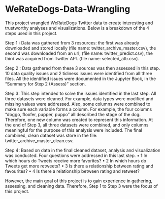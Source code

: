# WeRateDogs-Data-Wrangling
This project wrangled WeRateDogs Twitter data to create interesting and trustworthy analyses and visualizations. Below is a breakdown of the 4 steps used in this project.

Step 1 : Data was gathered from 3 resources:
the first was already downloaded and stored locally (file name: twitter_archive_master.csv), the second was downloaded from an url, (file name: twitter_predict.csv), the third was acquired from Twitter API. (file name: selected_attr.csv).

Step 2 : Data gathered from these 3 sources was then assessed in this step. 10 data quality issues and 2 tidiness issues were identified from all three files. All the identified issues were documented in the Jupyter Book, in the “Summary for Step 2 (Assess)” section.

Step 3: This step intended to solve the issues identified in the last step. All three datasets were cleaned. For example, data types were modified and missing values were addressed. Also, some columns were combined to make sure each variable forms a column. For example, the four columns “doggo, floofer, pupper, puppo” all described the stage of the dog. Therefore, one new column was created to represent this information. At the end of Step 3, all three datasets were combined, and only columns meaningful for the purpose of this analysis were included. The final combined, clean dataset was store in the file: twitter_archive_master_clean.csv.

Step 4: Based on data in the final cleaned dataset, analysis and visualization was conducted. Four questions were addressed in this last step.
• 1 In which hours do Tweets receive more favorites?
• 2 In which hours do Tweets get more retweets?
• 3 Is there a relationship between rating and favourites?
• 4 Is there a relationship between rating and retweet?

However, the main goal of this project is to gain experience in gathering, assessing, and cleaning data. Therefore, Step 1 to Step 3 were the focus of this project.
